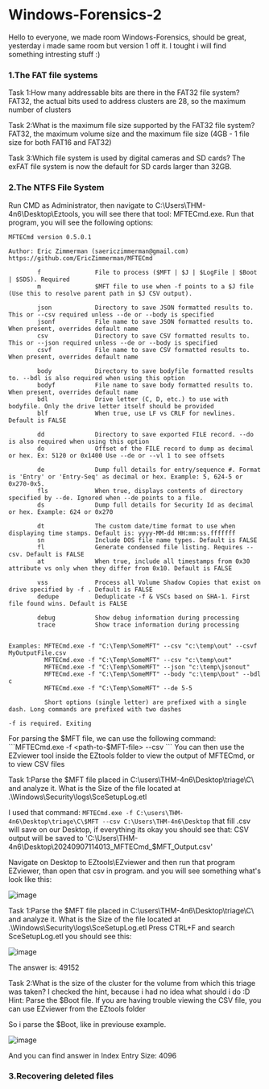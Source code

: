 # Windows-Forensics-2

Hello to everyone, we made room Windows-Forensics, should be great, yesterday i made same room but version 1 off it.
I tought i will find something intresting stuff :)


<h3>1.The FAT file systems</h3>

Task 1:How many addressable bits are there in the FAT32 file system?
FAT32, the actual bits used to address clusters are 28, so the maximum number of clusters

Task 2:What is the maximum file size supported by the FAT32 file system?
FAT32, the maximum volume size and the maximum file size (4GB - 1 file size for both FAT16 and FAT32)

Task 3:Which file system is used by digital cameras and SD cards?
The exFAT file system is now the default for SD cards larger than 32GB.


<h3>2.The NTFS File System</h3>
Run CMD as Administrator, then navigate to C:\Users\THM-4n6\Desktop\Eztools, you will see there that tool: MFTECmd.exe. Run that program, you will see the following options:

```
MFTECmd version 0.5.0.1

Author: Eric Zimmerman (saericzimmerman@gmail.com)
https://github.com/EricZimmerman/MFTECmd

        f               File to process ($MFT | $J | $LogFile | $Boot | $SDS). Required
        m               $MFT file to use when -f points to a $J file (Use this to resolve parent path in $J CSV output).

        json            Directory to save JSON formatted results to. This or --csv required unless --de or --body is specified
        jsonf           File name to save JSON formatted results to. When present, overrides default name
        csv             Directory to save CSV formatted results to. This or --json required unless --de or --body is specified
        csvf            File name to save CSV formatted results to. When present, overrides default name

        body            Directory to save bodyfile formatted results to. --bdl is also required when using this option
        bodyf           File name to save body formatted results to. When present, overrides default name
        bdl             Drive letter (C, D, etc.) to use with bodyfile. Only the drive letter itself should be provided
        blf             When true, use LF vs CRLF for newlines. Default is FALSE

        dd              Directory to save exported FILE record. --do is also required when using this option
        do              Offset of the FILE record to dump as decimal or hex. Ex: 5120 or 0x1400 Use --de or --vl 1 to see offsets

        de              Dump full details for entry/sequence #. Format is 'Entry' or 'Entry-Seq' as decimal or hex. Example: 5, 624-5 or 0x270-0x5.
        fls             When true, displays contents of directory specified by --de. Ignored when --de points to a file.
        ds              Dump full details for Security Id as decimal or hex. Example: 624 or 0x270

        dt              The custom date/time format to use when displaying time stamps. Default is: yyyy-MM-dd HH:mm:ss.fffffff
        sn              Include DOS file name types. Default is FALSE
        fl              Generate condensed file listing. Requires --csv. Default is FALSE
        at              When true, include all timestamps from 0x30 attribute vs only when they differ from 0x10. Default is FALSE

        vss             Process all Volume Shadow Copies that exist on drive specified by -f . Default is FALSE
        dedupe          Deduplicate -f & VSCs based on SHA-1. First file found wins. Default is FALSE

        debug           Show debug information during processing
        trace           Show trace information during processing


Examples: MFTECmd.exe -f "C:\Temp\SomeMFT" --csv "c:\temp\out" --csvf MyOutputFile.csv
          MFTECmd.exe -f "C:\Temp\SomeMFT" --csv "c:\temp\out"
          MFTECmd.exe -f "C:\Temp\SomeMFT" --json "c:\temp\jsonout"
          MFTECmd.exe -f "C:\Temp\SomeMFT" --body "c:\temp\bout" --bdl c
          MFTECmd.exe -f "C:\Temp\SomeMFT" --de 5-5

          Short options (single letter) are prefixed with a single dash. Long commands are prefixed with two dashes

-f is required. Exiting
```

For parsing the $MFT file, we can use the following command:  ```MFTECmd.exe -f <path-to-$MFT-file> --csv <path-to-save-results-in-csv>```
You can then use the EZviewer tool inside the EZtools folder to view the output of MFTECmd, or to view CSV files

Task 1:Parse the $MFT file placed in C:\users\THM-4n6\Desktop\triage\C\ and analyze it. What is the Size of the file located at .\Windows\Security\logs\SceSetupLog.etl

I used that command: ```MFTECmd.exe -f C:\users\THM-4n6\Desktop\triage\C\$MFT --csv C:\Users\THM-4n6\Desktop``` that fill .csv will save on our Desktop, if everything its okay you should see that:
CSV output will be saved to 'C:\Users\THM-4n6\Desktop\20240907114013_MFTECmd_$MFT_Output.csv'

Navigate on Desktop to EZtools\EZviewer and then run that program EZviewer, than open that csv in program. and you will see something what's look like this:

![image](https://github.com/user-attachments/assets/49089639-77ec-4620-9837-97b6f5ec097d)

Task 1:Parse the $MFT file placed in C:\users\THM-4n6\Desktop\triage\C\ and analyze it. What is the Size of the file located at .\Windows\Security\logs\SceSetupLog.etl
Press CTRL+F and search SceSetupLog.etl you should see this: 

![image](https://github.com/user-attachments/assets/792edd7d-4a96-48ee-8d51-83e84ae42592)

The answer is: 49152

Task 2:What is the size of the cluster for the volume from which this triage was taken?
I checked the hint, because i had no idea what should i do :D
Hint: Parse the $Boot file. If you are having trouble viewing the CSV file, you can use EZviewer from the EZtools folder

So i parse the $Boot, like in previouse example.

![image](https://github.com/user-attachments/assets/5f3b1592-b201-429c-9e35-b49432764399)

And you can find answer in Index Entry Size: 4096


<h3>3.Recovering deleted files</h3>

